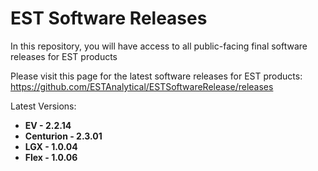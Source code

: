 # EST Software Releases

In this repository, you will have access to all public-facing final software releases for EST products

Please visit this page for the latest software releases for EST products:
https://github.com/ESTAnalytical/ESTSoftwareRelease/releases

Latest Versions: 
* **EV - 2.2.14**
* **Centurion - 2.3.01**
* **LGX - 1.0.04**
* **Flex - 1.0.06**
